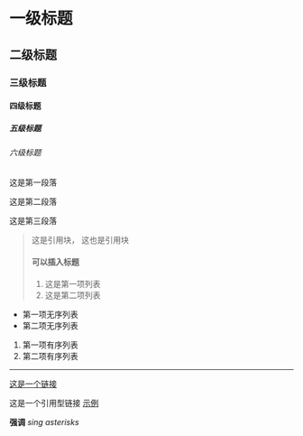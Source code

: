 # 一级标题
## 二级标题
### 三级标题
#### 四级标题
##### 五级标题
###### 六级标题

这是第一段落

这是第二段落

这是第三段落

> 这是引用块，
> 这也是引用块
> #### 可以插入标题
> 1. 这是第一项列表
> 2. 这是第二项列表

* 第一项无序列表
* 第二项无序列表

1. 第一项有序列表
2. 第二项有序列表

___

[这是一个链接](http://example.net/ "Title")

这是一个引用型链接 [示例][id]

[id]: http://example.com/  "Optional Title Here"

**强调**
*sing asterisks*
